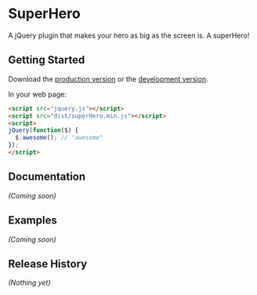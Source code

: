 # SuperHero

A jQuery plugin that makes your hero as big as the screen is. A superHero!

## Getting Started
Download the [production version][min] or the [development version][max].

[min]: https://raw.github.com/stefan/superhero/master/dist/superHero.min.js
[max]: https://raw.github.com/stefan/superhero/master/dist/superHero.js

In your web page:

```html
<script src="jquery.js"></script>
<script src="dist/superHero.min.js"></script>
<script>
jQuery(function($) {
  $.awesome(); // "awesome"
});
</script>
```

## Documentation
_(Coming soon)_

## Examples
_(Coming soon)_

## Release History
_(Nothing yet)_

